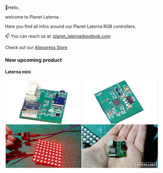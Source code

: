 <!---
Planet-Laterna/Planet-Laterna is a ✨ special ✨ repository because its `README.md` (this file) appears on your GitHub profile.
You can click the Preview link to take a look at your changes.
--->

👋Hello,

welcome to Planet Laterna.

Here you find all infos around our Planet Laterna RGB controllers.

📫 You can reach us at: planet_laterna@outlook.com

Check out our [Aliexpress Store](https://www.aliexpress.com/store/1100075030?spm=a2g0o.detail.1000007.1.301e572cQbyUjx)

<h3>New upcoming product</h3>

<h4>Laterna mini</h4>

![Mini](https://github.com/Planet-Laterna/Planet-Laterna/blob/main/Photos/new_arrival/mini_all.jpg?raw=true)
